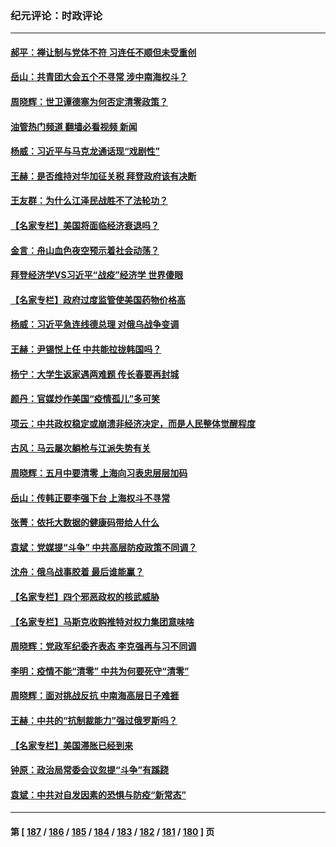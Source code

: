 ### 纪元评论：时政评论
---
#### [郝平：禅让制与党体不符 习连任不顺但未受重创](../../pages/nsc1025/n13733608.md?05120330) 
#### [岳山：共青团大会五个不寻常 涉中南海权斗？](../../pages/nsc1025/n13733249.md?05120330) 
#### [周晓辉：世卫谭德塞为何否定清零政策？](../../pages/nsc1025/n13733078.md?05120330) 
#### [油管热门频道 翻墙必看视频 新闻](ok?05120330)
#### [杨威：习近平与马克龙通话现“戏剧性”](../../pages/nsc1025/n13732746.md?05120330) 
#### [王赫：是否维持对华加征关税 拜登政府该有决断](../../pages/nsc1025/n13732441.md?05120330) 
#### [王友群：为什么江泽民战胜不了法轮功？](../../pages/nsc1025/n13732367.md?05120330) 
#### [【名家专栏】美国将面临经济衰退吗？](../../pages/nsc1025/n13732121.md?05120330) 
#### [金言：舟山血色夜空预示着社会动荡？](../../pages/nsc1025/n13732420.md?05120330) 
#### [拜登经济学VS习近平“战疫”经济学 世界傻眼](../../pages/nsc1025/n13732384.md?05120330) 
#### [【名家专栏】政府过度监管使美国药物价格高](../../pages/nsc1025/n13731332.md?05120330) 
#### [杨威：习近平急连线德总理 对俄乌战争变调](../../pages/nsc1025/n13731742.md?05120330) 
#### [王赫：尹锡悦上任 中共能拉拢韩国吗？](../../pages/nsc1025/n13731625.md?05120330) 
#### [杨宁：大学生返家遇两难题 传长春要再封城](../../pages/nsc1025/n13731454.md?05120330) 
#### [颜丹：官媒炒作美国“疫情孤儿”多可笑](../../pages/nsc1025/n13730602.md?05120330) 
#### [项云：中共政权稳定或崩溃非经济决定，而是人民整体觉醒程度](../../pages/nsc1025/n13731155.md?05120330) 
#### [古风：马云屡次躺枪与江派失势有关](../../pages/nsc1025/n13731131.md?05120330) 
#### [周晓辉：五月中要清零 上海向习表忠层层加码](../../pages/nsc1025/n13730636.md?05120330) 
#### [岳山：传韩正要李强下台 上海权斗不寻常](../../pages/nsc1025/n13730241.md?05120330) 
#### [张菁：依托大数据的健康码带给人什么](../../pages/nsc1025/n13730595.md?05120330) 
#### [袁斌：党媒提“斗争” 中共高层防疫政策不同调？](../../pages/nsc1025/n13730399.md?05120330) 
#### [沈舟：俄乌战事胶着 最后谁能赢？](../../pages/nsc1025/n13729909.md?05120330) 
#### [【名家专栏】四个邪恶政权的核武威胁](../../pages/nsc1025/n13729936.md?05120330) 
#### [【名家专栏】马斯克收购推特对权力集团意味啥](../../pages/nsc1025/n13729521.md?05120330) 
#### [周晓辉：党政军纪委齐表态 李克强再与习不同调](../../pages/nsc1025/n13729714.md?05120330) 
#### [李明：疫情不能“清零” 中共为何要死守“清零”](../../pages/nsc1025/n13729461.md?05120330) 
#### [周晓辉：面对挑战反抗 中南海高层日子难捱](../../pages/nsc1025/n13728919.md?05120330) 
#### [王赫：中共的“抗制裁能力”强过俄罗斯吗？](../../pages/nsc1025/n13729012.md?05120330) 
#### [【名家专栏】美国滞胀已经到来](../../pages/nsc1025/n13728602.md?05120330) 
#### [钟原：政治局常委会议忽提“斗争”有蹊跷](../../pages/nsc1025/n13728275.md?05120330) 
#### [袁斌：中共对自发因素的恐惧与防疫“新常态”](../../pages/nsc1025/n13728627.md?05120330) 

---
#### 第 [ [187](./187.md?05120330) / [186](./186.md?05120330) / [185](./185.md?05120330) / [184](./184.md?05120330) / [183](./183.md?05120330) / [182](./182.md?05120330) / [181](./181.md?05120330) / [180](./180.md?05120330) ] 页
